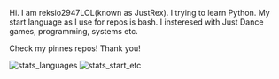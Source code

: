 Hi. I am reksio2947LOL(known as JustRex). I trying to learn Python. My start language as I use for repos is bash. I insteresed with Just Dance games, programming, systems etc.

Check my pinnes repos!
Thank you!

![stats_languages](https://github-readme-stats.vercel.app/api/top-langs/?username=reksio2947LOL&layout=compact&hide=vbscript,tsql)
![stats_start_etc](https://github-readme-stats.vercel.app/api?username=reksio2947LOL&show_icons=true&include_all_commits=true&count_private=true&hide_title=true)
